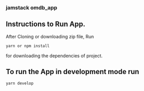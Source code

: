 ### jamstack omdb_app

## Instructions to Run App.

After Cloning or downloading zip file, Run

```bash
yarn or npm install
```

for downloading the dependencies of project.

## To run the App in development mode run

```bash
yarn develop
```
